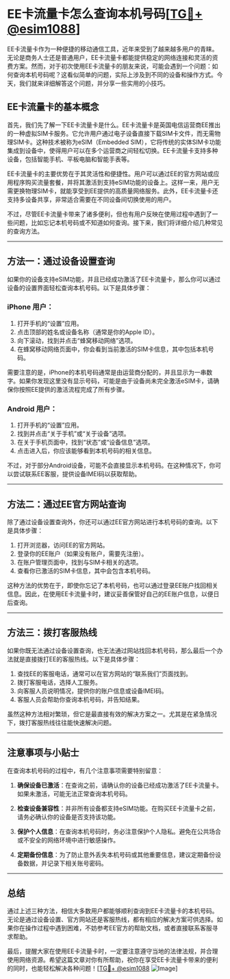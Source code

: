 # EE卡流量卡怎么查询本机号码[[TG💪+ @esim1088](https://t.me/s/esim1088)]

EE卡流量卡作为一种便捷的移动通信工具，近年来受到了越来越多用户的青睐。无论是商务人士还是普通用户，EE卡流量卡都能提供稳定的网络连接和灵活的资费方案。然而，对于初次使用EE卡流量卡的朋友来说，可能会遇到一个问题：如何查询本机号码呢？这看似简单的问题，实际上涉及到不同的设备和操作方式。今天，我们就来详细解答这个问题，并分享一些实用的小技巧。

## EE卡流量卡的基本概念

首先，我们先了解一下EE卡流量卡是什么。EE卡流量卡是英国电信运营商EE推出的一种虚拟SIM卡服务。它允许用户通过电子设备直接下载SIM卡文件，而无需物理SIM卡。这种技术被称为eSIM（Embedded SIM），它将传统的实体SIM卡功能集成到设备中，使得用户可以在多个运营商之间轻松切换。EE卡流量卡支持多种设备，包括智能手机、平板电脑和智能手表等。

EE卡流量卡的主要优势在于其灵活性和便捷性。用户可以通过EE的官方网站或应用程序购买流量套餐，并将其激活到支持eSIM功能的设备上。这样一来，用户无需更换物理SIM卡，就能享受到EE提供的高质量网络服务。此外，EE卡流量卡还支持多设备共享，非常适合需要在不同设备间切换使用的用户。

不过，尽管EE卡流量卡带来了诸多便利，但也有用户反映在使用过程中遇到了一些问题，比如忘记本机号码或不知道如何查询。接下来，我们将详细介绍几种常见的查询方法。

---

## 方法一：通过设备设置查询

如果你的设备支持eSIM功能，并且已经成功激活了EE卡流量卡，那么你可以通过设备的设置界面轻松查询本机号码。以下是具体步骤：

### iPhone 用户：
1. 打开手机的“设置”应用。
2. 点击顶部的姓名或设备名称（通常是你的Apple ID）。
3. 向下滚动，找到并点击“蜂窝移动网络”选项。
4. 在蜂窝移动网络页面中，你会看到当前激活的SIM卡信息，其中包括本机号码。

需要注意的是，iPhone的本机号码通常是由运营商分配的，并且显示为一串数字。如果你发现这里没有显示号码，可能是由于设备尚未完全激活eSIM卡，请确保你按照EE提供的激活流程完成了所有步骤。

### Android 用户：
1. 打开手机的“设置”应用。
2. 找到并点击“关于手机”或“关于设备”选项。
3. 在关于手机页面中，找到“状态”或“设备信息”选项。
4. 点击进入后，你应该能够看到本机号码的相关信息。

不过，对于部分Android设备，可能不会直接显示本机号码。在这种情况下，你可以尝试联系EE客服，提供设备IMEI码以获取帮助。

---

## 方法二：通过EE官方网站查询

除了通过设备设置查询外，你还可以通过EE官方网站进行本机号码的查询。以下是具体步骤：

1. 打开浏览器，访问EE的官方网站。
2. 登录你的EE账户（如果没有账户，需要先注册）。
3. 在账户管理页面中，找到与SIM卡相关的选项。
4. 查看你已激活的SIM卡信息，其中会包含本机号码。

这种方法的优势在于，即使你忘记了本机号码，也可以通过登录EE账户找回相关信息。因此，在使用EE卡流量卡时，建议妥善保管好自己的EE账户信息，以便日后查询。

---

## 方法三：拨打客服热线

如果你既无法通过设备设置查询，也无法通过网站找回本机号码，那么最后一个办法就是直接拨打EE的客服热线。以下是具体步骤：

1. 查找EE的客服电话，通常可以在官方网站的“联系我们”页面找到。
2. 拨打客服电话，选择人工服务。
3. 向客服人员说明情况，提供你的账户信息或设备IMEI码。
4. 客服人员会帮助你查询本机号码，并告知结果。

虽然这种方法相对繁琐，但它是最直接有效的解决方案之一。尤其是在紧急情况下，拨打客服热线往往能快速解决问题。

---

## 注意事项与小贴士

在查询本机号码的过程中，有几个注意事项需要特别留意：

1. **确保设备已激活**：在查询之前，请确认你的设备已经成功激活了EE卡流量卡。如果未激活，可能无法正常查询本机号码。
   
2. **检查设备兼容性**：并非所有设备都支持eSIM功能。在购买EE卡流量卡之前，请务必确认你的设备是否支持该功能。

3. **保护个人信息**：在查询本机号码时，务必注意保护个人隐私。避免在公共场合或不安全的网络环境中进行敏感操作。

4. **定期备份信息**：为了防止意外丢失本机号码或其他重要信息，建议定期备份设备数据，并记录下相关账号密码。

---

## 总结

通过上述三种方法，相信大多数用户都能够顺利查询到EE卡流量卡的本机号码。无论是通过设备设置、官方网站还是客服热线，都有相应的解决方案可供选择。如果你在操作过程中遇到困难，不妨参考EE官方的帮助文档，或者直接联系客服寻求帮助。

最后，提醒大家在使用EE卡流量卡时，一定要注意遵守当地的法律法规，并合理使用网络资源。希望这篇文章对你有所帮助，祝你在享受EE卡流量卡带来的便利的同时，也能轻松解决各种问题！[[TG💪+ @esim1088](https://t.me/s/esim1088) ![Image](https://i.postimg.cc/4NQfJmqS/Snipaste-2025-05-13-00-14-12.png)]